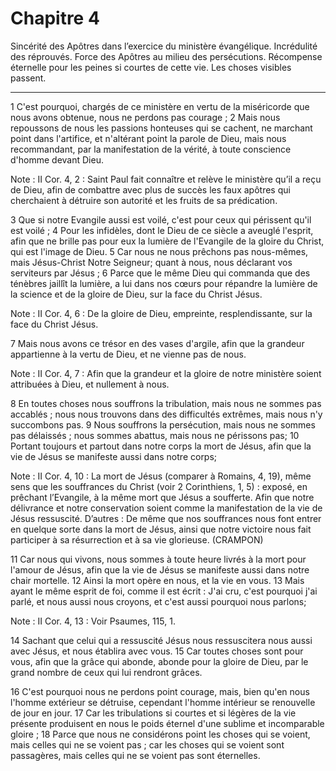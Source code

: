 # Chapitre 4

Sincérité des Apôtres dans l’exercice du ministère évangélique.
Incrédulité des réprouvés.
Force des Apôtres au milieu des persécutions.
Récompense éternelle pour les peines si courtes de cette vie.
Les choses visibles passent.

***

1 C'est pourquoi, chargés de ce ministère en vertu de la miséricorde que nous avons obtenue, nous ne perdons pas courage ; 2 Mais nous repoussons de nous les passions honteuses qui se cachent, ne marchant point dans l'artifice, et n'altérant point la parole de Dieu, mais nous recommandant, par la manifestation de la vérité, à toute conscience d'homme devant Dieu.

<span class="bible-note">Note : </span> II Cor. 4, 2 : Saint Paul fait connaître et relève le ministère qu’il a reçu de Dieu, afin de combattre avec plus de succès les faux apôtres qui cherchaient à détruire son autorité et les fruits de sa prédication.

3 Que si notre Evangile aussi est voilé, c'est pour ceux qui périssent qu'il est voilé ; 4 Pour les infidèles, dont le Dieu de ce siècle a aveuglé l'esprit, afin que ne brille pas pour eux la lumière de l'Evangile de la gloire du Christ, qui est l'image de Dieu. 5 Car nous ne nous prêchons pas nous-mêmes, mais Jésus-Christ Notre Seigneur; quant à nous, nous déclarant vos serviteurs par Jésus ; 6 Parce que le même Dieu qui commanda que des ténèbres jaillît la lumière, a lui dans nos cœurs pour répandre la lumière de la science et de la gloire de Dieu, sur la face du Christ Jésus.

<span class="bible-note">Note : </span> II Cor. 4, 6 : De la gloire de Dieu, empreinte, resplendissante, sur la face du Christ Jésus.


7 Mais nous avons ce trésor en des vases d'argile, afin que la grandeur appartienne à la vertu de Dieu, et ne vienne pas de nous.

<span class="bible-note">Note : </span> II Cor. 4, 7 : Afin que la grandeur et la gloire de notre ministère soient attribuées à Dieu, et nullement à nous.

8 En toutes choses nous souffrons la tribulation, mais nous ne sommes pas accablés ; nous nous trouvons dans des difficultés extrêmes, mais nous n'y succombons pas. 9 Nous souffrons la persécution, mais nous ne sommes pas délaissés ; nous sommes abattus, mais nous ne périssons pas; 10 Portant toujours et partout dans notre corps la mort de Jésus, afin que la vie de Jésus se manifeste aussi dans notre corps;

<span class="bible-note">Note : </span> II Cor. 4, 10 : La mort de Jésus (comparer à Romains, 4, 19), même sens que les souffrances du Christ (voir 2 Corinthiens, 1, 5) : exposé, en prêchant l’Evangile, à la même mort que Jésus a soufferte. Afin que notre délivrance et notre conservation soient comme la manifestation de la vie de Jésus ressuscité. D’autres : De même que nos souffrances nous font entrer en quelque sorte dans la mort de Jésus, ainsi que notre victoire nous fait participer à sa résurrection et à sa vie glorieuse. (CRAMPON)

11 Car nous qui vivons, nous sommes à toute heure livrés à la mort pour l'amour de Jésus, afin que la vie de Jésus se manifeste aussi dans notre chair mortelle. 12 Ainsi la mort opère en nous, et la vie en vous. 13 Mais ayant le même esprit de foi, comme il est écrit : J'ai cru, c'est pourquoi j'ai parlé, et nous aussi nous croyons, et c'est aussi pourquoi nous parlons;

<span class="bible-note">Note : </span> II Cor. 4, 13 : Voir Psaumes, 115, 1.

14 Sachant que celui qui a ressuscité Jésus nous ressuscitera nous aussi avec Jésus, et nous établira avec vous. 15 Car toutes choses sont pour vous, afin que la grâce qui abonde, abonde pour la gloire de Dieu, par le grand nombre de ceux qui lui rendront grâces.


16 C'est pourquoi nous ne perdons point courage, mais, bien qu'en nous l'homme extérieur se détruise, cependant l'homme intérieur se renouvelle de jour en jour. 17 Car les tribulations si courtes et si légères de la vie présente produisent en nous le poids éternel d'une sublime et incomparable gloire ; 18 Parce que nous ne considérons point les choses qui se voient, mais celles qui ne se voient pas ; car les choses qui se voient sont passagères, mais celles qui ne se voient pas sont éternelles.

